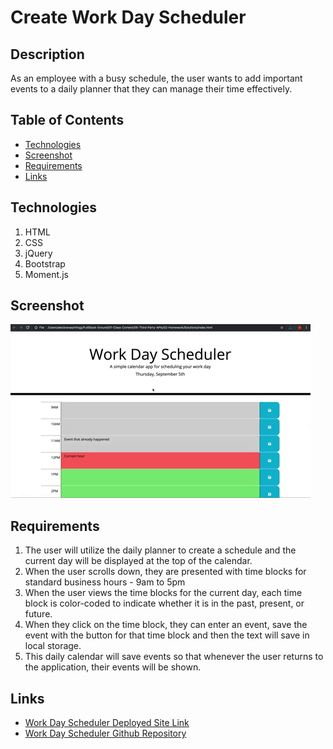 # Create Work Day Scheduler
## Description
As an employee with a busy schedule, the user wants to add important events to a daily planner that they can manage their time effectively.

## Table of Contents
* [Technologies](#technologies)
* [Screenshot](#screenshot)
* [Requirements](#requirements)
* [Links](#links)


## Technologies
1. HTML 
2. CSS 
3. jQuery
4. Bootstrap
5. Moment.js


## Screenshot
![Screenshot](./assets/images/05-third-party-apis-homework-demo.gif)

## Requirements
1. The user will utilize the daily planner to create a schedule and the current day will be displayed at the top of the calendar.
2. When the user scrolls down, they are presented with time blocks for standard business hours - 9am to 5pm
3. When the user views the time blocks for the current day, each time block is color-coded to indicate whether it is in the past, present, or future.
4. When they click on the time block, they can enter an event, save the event with the button for that time block and then the text will save in local storage.
5. This daily calendar will save events so that whenever the user returns to the application, their events will be shown.

## Links
* [Work Day Scheduler Deployed Site Link](https://bspiewak6.github.io/workday-scheduler) 
* [Work Day Scheduler Github Repository](https://github.com/bspiewak6/workday-scheduler)




